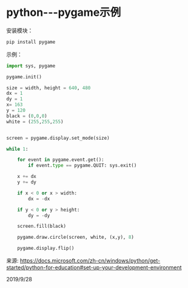# python---pygame示例

安装模块：  
```r
pip install pygame
```

示例：  
```python
import sys, pygame

pygame.init()

size = width, height = 640, 480
dx = 1
dy = 1
x= 163
y = 120
black = (0,0,0)
white = (255,255,255)


screen = pygame.display.set_mode(size)

while 1:

    for event in pygame.event.get():
        if event.type == pygame.QUIT: sys.exit()

    x += dx
    y += dy

    if x < 0 or x > width:   
        dx = -dx

    if y < 0 or y > height:
        dy = -dy

    screen.fill(black)

    pygame.draw.circle(screen, white, (x,y), 8)

    pygame.display.flip()

```

来源: https://docs.microsoft.com/zh-cn/windows/python/get-started/python-for-education#set-up-your-development-environment  


2019/9/28  
